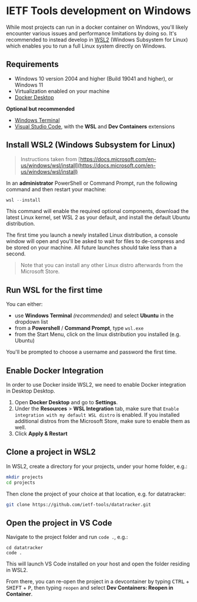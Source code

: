 # IETF Tools development on Windows

While most projects can run in a docker container on Windows, you'll likely encounter various issues and performance limitations by doing so. It's recommended to instead develop in [WSL2](https://docs.microsoft.com/en-us/windows/wsl/) (Windows Subsystem for Linux) which enables you to run a full Linux system directly on Windows.

## Requirements

- Windows 10 version 2004 and higher (Build 19041 and higher), or Windows 11
- Virtualization enabled on your machine
- [Docker Desktop](https://desktop.docker.com/win/main/amd64/Docker%20Desktop%20Installer.exe)

**Optional but recommended**

- [Windows Terminal](https://aka.ms/terminal)
- [Visual Studio Code](https://code.visualstudio.com/), with the **WSL** and **Dev Containers** extensions

## Install WSL2 (Windows Subsystem for Linux)

> Instructions taken from [https://docs.microsoft.com/en-us/windows/wsl/install](https://docs.microsoft.com/en-us/windows/wsl/install)

In an **administrator** PowerShell or Command Prompt, run the following command and then restart your machine:

```powershell
wsl --install
```

This command will enable the required optional components, download the latest Linux kernel, set WSL 2 as your default, and install the default Ubuntu distribution.

The first time you launch a newly installed Linux distribution, a console window will open and you'll be asked to wait for files to de-compress and be stored on your machine. All future launches should take less than a second.

> Note that you can install any other Linux distro afterwards from the Microsoft Store.

## Run WSL for the first time

You can either:
- use **Windows Terminal** *(recommended)* and select **Ubuntu** in the dropdown list
- from a **Powershell** / **Command Prompt**, type `wsl.exe`
- from the Start Menu, click on the linux distribution you installed (e.g. Ubuntu)

You'll be prompted to choose a username and password the first time.

## Enable Docker Integration

In order to use Docker inside WSL2, we need to enable Docker integration in Desktop Desktop.

1. Open **Docker Desktop** and go to **Settings**.
2. Under the **Resources** > **WSL Integration** tab, make sure that `Enable integration with my default WSL distro` is enabled. If you installed additional distros from the Microsoft Store, make sure to enable them as well.
3. Click **Apply & Restart**

## Clone a project in WSL2

In WSL2, create a directory for your projects, under your home folder, e.g.:

```sh
mkdir projects
cd projects
```

Then clone the project of your choice at that location, e.g. for datatracker:

```sh
git clone https://github.com/ietf-tools/datatracker.git
```

## Open the project in VS Code

Navigate to the project folder and run `code .`, e.g.:
```
cd datatracker
code .
```

This will launch VS Code installed on your host and open the folder residing in WSL2.

From there, you can re-open the project in a devcontainer by typing <kbd>CTRL</kbd> + <kbd>SHIFT</kbd> + <kbd>P</kbd>, then typing `reopen` and select **Dev Containers: Reopen in Container**. 
